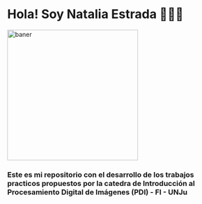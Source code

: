 # Hola! Soy Natalia Estrada 👩🏽‍💻
<img align="center" width="300" src="https://i.pinimg.com/originals/21/11/61/21116158daaeb1459b4ec0758505e1ad.gif" alt="baner">

### Este es mi repositorio con el desarrollo de los trabajos practicos propuestos por la catedra de Introducción al Procesamiento Digital de Imágenes (PDI) - FI - UNJu

